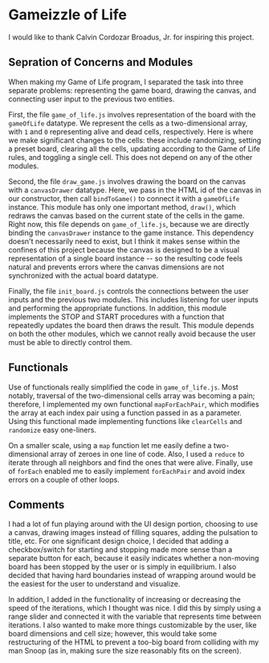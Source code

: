 Gameizzle of Life
=====

I would like to thank Calvin Cordozar Broadus, Jr. for inspiring this project.

## Sepration of Concerns and Modules

When making my Game of Life program, I separated the task into three separate problems: representing the game board, drawing the canvas, and connecting user input to the previous two entities.

First, the file ```game_of_life.js``` involves representation of the board with the ```gameOfLife``` datatype. We represent the cells as a two-dimensional array, with ```1``` and ```0``` representing alive and dead cells, respectively. Here is where we make significant changes to the cells: these include randomizing, setting a preset board, clearing all the cells, updating according to the Game of Life rules, and toggling a single cell. This does not depend on any of the other modules.

Second, the file ```draw_game.js``` involves drawing the board on the canvas with a ```canvasDrawer``` datatype. Here, we pass in the HTML id of the canvas in our constructor, then call ```bindToGame()``` to connect it with a ```gameOfLife``` instance. This module has only one important method, ```draw()```, which redraws the canvas based on the current state of the cells in the game. Right now, this file depends on ```game_of_life.js```, because we are directly binding the ```canvasDrawer``` instance to the game instance. This dependency doesn't necessarily need to exist, but I think it makes sense within the confines of this project because the canvas is designed to be a visual representation of a single board instance -- so the resulting code feels natural and prevents errors where the canvas dimensions are not synchronized with the actual board datatype.

Finally, the file ```init_board.js``` controls the connections between the user inputs and the previous two modules. This includes listening for user inputs and performing the appropriate functions. In addition, this module implements the STOP and START procedures with a function that repeatedly updates the board then draws the result. This module depends on both the other modules, which we cannot really avoid because the user must be able to directly control them.

## Functionals
Use of functionals really simplified the code in ```game_of_life.js```. Most notably, traversal of the two-dimensional cells array was becoming a pain; therefore, I implemented my own functional ```mapForEachPair```, which modifies the array at each index pair using a function passed in as a parameter. Using this functional made implementing functions like ```clearCells``` and ```randomize``` easy one-liners.

On a smaller scale, using a ```map``` function let me easily define a two-dimensional array of zeroes in one line of code. Also, I used a ```reduce``` to iterate through all neighbors and find the ones that were alive. Finally, use of ```forEach``` enabled me to easily implement ```forEachPair``` and avoid index errors on a couple of other loops.


## Comments

I had a lot of fun playing around with the UI design portion, choosing to use a canvas, drawing images instead of filling squares, adding the pulsation to title, etc. For one significant design choice, I decided that adding a checkbox/switch for starting and stopping made more sense than a separate button for each, because it easily indicates whether a non-moving board has been stopped by the user or is simply in equilibrium. I also decided that having hard boundaries instead of wrapping around would be the easiest for the user to understand and visualize.

In addition, I added in the functionality of increasing or decreasing the speed of the iterations, which I thought was nice. I did this by simply using a range slider and connected it with the variable that represents time between iterations. I also wanted to make more things customizable by the user, like board dimensions and cell size; however, this would take some restructuring of the HTML to prevent a too-big board from colliding with my man Snoop (as in, making sure the size reasonably fits on the screen).
